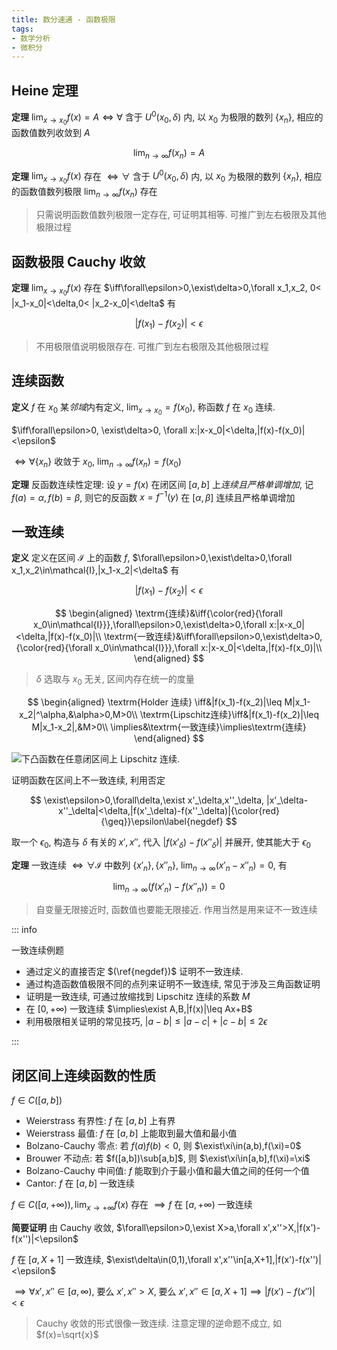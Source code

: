 ```yaml
---
title: 数分速通 - 函数极限
tags: 
- 数学分析
- 微积分
---
```


## Heine 定理

**定理** $\lim_{x\to x_0}f(x)=A\iff\forall$ 含于 $U^0(x_0,\delta)$ 内, 以 $x_0$ 为极限的数列 $\{x_n\}$, 相应的函数值数列收敛到 $A$

$$
\lim_{n\to\infty}f(x_n)=A
$$

**定理** $\lim_{x\to x_0}f(x)$ 存在 $\iff\forall$ 含于 $U^0(x_0,\delta)$ 内, 以 $x_0$ 为极限的数列 $\{x_n\}$, 相应的函数值数列极限 $\lim_{n\to\infty}f(x_n)$ 存在

> 只需说明函数值数列极限一定存在, 可证明其相等. 可推广到左右极限及其他极限过程

## 函数极限 Cauchy 收敛

**定理** $\lim_{x\to x_0}f(x)$ 存在 $\iff\forall\epsilon>0,\exist\delta>0,\forall x_1,x_2, 0< |x_1-x_0|<\delta,0< |x_2-x_0|<\delta$ 有

$$
|f(x_1)-f(x_2)|<\epsilon
$$

> 不用极限值说明极限存在. 可推广到左右极限及其他极限过程

## 连续函数

**定义** $f$ 在 $x_0$ 某*邻域*内有定义, $\lim_{x\to x_0}=f(x_0)$, 称函数 $f$ 在 $x_0$ 连续.

$\iff\forall\epsilon>0, \exist\delta>0, \forall x:|x-x_0|<\delta,|f(x)-f(x_0)|<\epsilon$

$\iff\forall\{x_n\}$ 收敛于 $x_0$, $\lim_{n\to\infty}f(x_n)=f(x_0)$

**定理** 反函数连续性定理: 设 $y=f(x)$ 在闭区间 $[a,b]$ 上*连续且严格单调增加*, 记 $f(a)=\alpha, f(b)=\beta$, 则它的反函数 $x=f^{-1}(y)$ 在 $[\alpha,\beta]$ 连续且严格单调增加

## 一致连续

**定义** 定义在区间 $\mathcal{I}$ 上的函数 $f$, $\forall\epsilon>0,\exist\delta>0,\forall x_1,x_2\in\mathcal{I},|x_1-x_2|<\delta$ 有

$$
|f(x_1)-f(x_2)|<\epsilon
$$

$$
\begin{aligned}
    \textrm{连续}&\iff{\color{red}{\forall x_0\in\mathcal{I}}},\forall\epsilon>0,\exist\delta>0,\forall x:|x-x_0|<\delta,|f(x)-f(x_0)|\\
    \textrm{一致连续}&\iff\forall\epsilon>0,\exist\delta>0,{\color{red}{\forall x_0\in\mathcal{I}}},\forall x:|x-x_0|<\delta,|f(x)-f(x_0)|\\
\end{aligned}
$$

> $\delta$ 选取与 $x_0$ 无关, 区间内存在统一的度量

$$
\begin{aligned}
    \textrm{Holder 连续}  \iff&|f(x_1)-f(x_2)|\leq M|x_1-x_2|^\alpha,&\alpha>0,M>0\\
    \textrm{Lipschitz连续}\iff&|f(x_1)-f(x_2)|\leq M|x_1-x_2|,&M>0\\
                      \implies&\textrm{一致连续}\implies\textrm{连续}
\end{aligned}
$$

![下凸函数在任意闭区间上 Lipschitz 连续.](https://cdn.duanyll.com/img/20230208175334.png)

证明函数在区间上不一致连续, 利用否定

$$
\exist\epsilon>0,\forall\delta,\exist x'_\delta,x''_\delta, |x'_\delta-x''_\delta|<\delta,|f(x'_\delta)-f(x''_\delta)|{\color{red}{\geq}}\epsilon\label{negdef}
$$

取一个 $\epsilon_0$, 构造与 $\delta$ 有关的 $x',x''$, 代入 $|f(x'_\delta)-f(x''_\delta)|$ 并展开, 使其能大于 $\epsilon_0$

**定理** 一致连续 $\iff\forall\mathcal{I}$ 中数列 $\{x'_n\},\{x''_n\}$, $\lim_{n\to\infty}(x'_n-x''_n)=0$, 有

$$
\lim_{n\to\infty}(f(x'_n)-f(x''_n))=0
$$

> 自变量无限接近时, 函数值也要能无限接近. 作用当然是用来证不一致连续

::: info

一致连续例题

- 通过定义的直接否定 $(\ref{negdef})$ 证明不一致连续. 
- 通过构造函数值极限不同的点列来证明不一致连续, 常见于涉及三角函数证明
- 证明是一致连续, 可通过放缩找到 Lipschitz 连续的系数 $M$
- 在 $[0,+\infty)$ 一致连续 $\implies\exist A,B,|f(x)|\leq Ax+B$ 
- 利用极限相关证明的常见技巧, $|a-b|\leq|a-c|+|c-b|\leq2\epsilon$

:::

## 闭区间上连续函数的性质

$f\in C([a,b])$

- Weierstrass 有界性: $f$ 在 $[a,b]$ 上有界
- Weierstrass 最值: $f$ 在 $[a,b]$ 上能取到最大值和最小值
- Bolzano-Cauchy 零点: 若 $f(a)f(b)<0$, 则 $\exist\xi\in(a,b),f(\xi)=0$
- Brouwer 不动点: 若 $f([a,b])\sub[a,b]$, 则 $\exist\xi\in[a,b],f(\xi)=\xi$
- Bolzano-Cauchy 中间值: $f$ 能取到介于最小值和最大值之间的任何一个值
- Cantor: $f$ 在 $[a,b]$ 一致连续

$f\in C([a,+\infty)), \lim_{x\to+\infty}f(x)$ 存在 $\implies f$ 在 $[a,+\infty)$ 一致连续

**简要证明** 由 Cauchy 收敛, $\forall\epsilon>0,\exist X>a,\forall x',x''>X,|f(x')-f(x'')|<\epsilon$

$f$ 在 $[a,X+1]$ 一致连续, $\exist\delta\in(0,1),\forall x',x''\in[a,X+1],|f(x')-f(x'')|<\epsilon$

$\implies\forall x',x''\in[a,\infty)$, 要么 $x',x''>X$, 要么 $x',x''\in[a,X+1]\implies|f(x')-f(x'')|<\epsilon$

> Cauchy 收敛的形式很像一致连续. 注意定理的逆命题不成立, 如 $f(x)=\sqrt{x}$